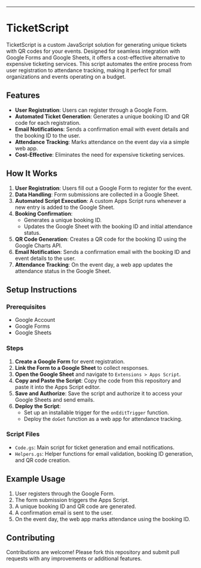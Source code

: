 

---

# TicketScript

TicketScript is a custom JavaScript solution for generating unique tickets with QR codes for your events. Designed for seamless integration with Google Forms and Google Sheets, it offers a cost-effective alternative to expensive ticketing services. This script automates the entire process from user registration to attendance tracking, making it perfect for small organizations and events operating on a budget.

## Features

- **User Registration**: Users can register through a Google Form.
- **Automated Ticket Generation**: Generates a unique booking ID and QR code for each registration.
- **Email Notifications**: Sends a confirmation email with event details and the booking ID to the user.
- **Attendance Tracking**: Marks attendance on the event day via a simple web app.
- **Cost-Effective**: Eliminates the need for expensive ticketing services.

## How It Works

1. **User Registration**: Users fill out a Google Form to register for the event.
2. **Data Handling**: Form submissions are collected in a Google Sheet.
3. **Automated Script Execution**: A custom Apps Script runs whenever a new entry is added to the Google Sheet.
4. **Booking Confirmation**:
   - Generates a unique booking ID.
   - Updates the Google Sheet with the booking ID and initial attendance status.
5. **QR Code Generation**: Creates a QR code for the booking ID using the Google Charts API.
6. **Email Notification**: Sends a confirmation email with the booking ID and event details to the user.
7. **Attendance Tracking**: On the event day, a web app updates the attendance status in the Google Sheet.

## Setup Instructions

### Prerequisites

- Google Account
- Google Forms
- Google Sheets

### Steps

1. **Create a Google Form** for event registration.
2. **Link the Form to a Google Sheet** to collect responses.
3. **Open the Google Sheet** and navigate to `Extensions > Apps Script`.
4. **Copy and Paste the Script**: Copy the code from this repository and paste it into the Apps Script editor.
5. **Save and Authorize**: Save the script and authorize it to access your Google Sheets and send emails.
6. **Deploy the Script**:
   - Set up an installable trigger for the `onEditTrigger` function.
   - Deploy the `doGet` function as a web app for attendance tracking.

### Script Files

- `Code.gs`: Main script for ticket generation and email notifications.
- `Helpers.gs`: Helper functions for email validation, booking ID generation, and QR code creation.

## Example Usage

1. User registers through the Google Form.
2. The form submission triggers the Apps Script.
3. A unique booking ID and QR code are generated.
4. A confirmation email is sent to the user.
5. On the event day, the web app marks attendance using the booking ID.

## Contributing

Contributions are welcome! Please fork this repository and submit pull requests with any improvements or additional features.
